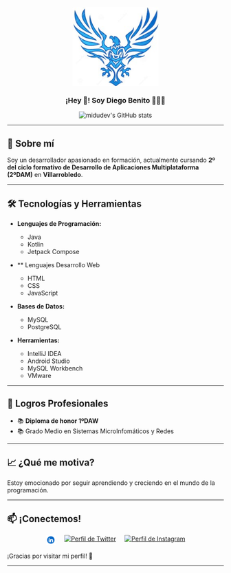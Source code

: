 
  


 <p align="center" width="300">
   <img align="center" width="200" src="https://github.com/diegobenito2/diegobenito2/blob/main/theclich.jpg"  />
   <h3 align="center">¡Hey 👋! Soy Diego Benito 👨🏻‍💻</h3>
</p>

<div align="center">
   
   ![midudev's GitHub stats](https://github-readme-stats.vercel.app/api?username=diegobenito2&show_icons=true&locale=es&theme=dark#gh-dark-mode-only)
   
</div>

<p>



---

## 🌟 Sobre mí

Soy un desarrollador apasionado en formación, actualmente cursando **2º del ciclo formativo de Desarrollo de Aplicaciones Multiplataforma (2ºDAM)** en **Villarrobledo**.

---

## 🛠️ Tecnologías y Herramientas

- **Lenguajes de Programación:**
  - Java
  - Kotlin
  - Jetpack Compose
 
- ** Lenguajes Desarrollo Web
  - HTML
  - CSS
  - JavaScript

- **Bases de Datos:**
  - MySQL
  - PostgreSQL

- **Herramientas:**
  - IntelliJ IDEA
  - Android Studio
  - MySQL Workbench
  - VMware

---
## 🎯 Logros Profesionales
- 📚 **Diploma de honor 1ºDAW**
- 📚 Grado Medio en Sistemas MicroInfomáticos y Redes
---
## 📈 ¿Qué me motiva?

Estoy emocionado por seguir aprendiendo y creciendo en el mundo de la programación. 

---

## 📫 ¡Conectemos!

<p align="center" style="display: flex; justify-content: center; gap: 20px;">
  <a href="https://www.instagram.com/diegobenito._?igsh=MW9vZ2MwN2Nxcm8zdA==" target="_blank">
    <img src="https://github.com/diegobenito2/diegobenito2/blob/main/linkedin.png" alt="Perfil Linkedin" height="23px" width="23px" />
  </a>
  <a href="https://x.com/theclich2" target="_blank">
    <img src="https://upload.wikimedia.org/wikipedia/commons/thumb/6/6f/Logo_of_Twitter.svg/2491px-Logo_of_Twitter.svg.png" alt="Perfil de Twitter" height="23px" width="28px" />
  </a>
  <a href="https://www.linkedin.com/in/diego-benito-mart%C3%ADnez-6039a226a/" target="_blank">
    <img src="https://upload.wikimedia.org/wikipedia/commons/e/e7/Instagram_logo_2016.svg" alt="Perfil de Instagram" height="23px" width="23px" />
  </a>
</p>


¡Gracias por visitar mi perfil! 🚀

---
 
</p>
